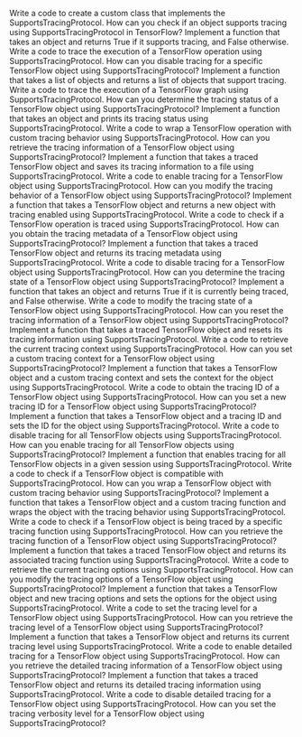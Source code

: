 Write a code to create a custom class that implements the SupportsTracingProtocol.
How can you check if an object supports tracing using SupportsTracingProtocol in TensorFlow?
Implement a function that takes an object and returns True if it supports tracing, and False otherwise.
Write a code to trace the execution of a TensorFlow operation using SupportsTracingProtocol.
How can you disable tracing for a specific TensorFlow object using SupportsTracingProtocol?
Implement a function that takes a list of objects and returns a list of objects that support tracing.
Write a code to trace the execution of a TensorFlow graph using SupportsTracingProtocol.
How can you determine the tracing status of a TensorFlow object using SupportsTracingProtocol?
Implement a function that takes an object and prints its tracing status using SupportsTracingProtocol.
Write a code to wrap a TensorFlow operation with custom tracing behavior using SupportsTracingProtocol.
How can you retrieve the tracing information of a TensorFlow object using SupportsTracingProtocol?
Implement a function that takes a traced TensorFlow object and saves its tracing information to a file using SupportsTracingProtocol.
Write a code to enable tracing for a TensorFlow object using SupportsTracingProtocol.
How can you modify the tracing behavior of a TensorFlow object using SupportsTracingProtocol?
Implement a function that takes a TensorFlow object and returns a new object with tracing enabled using SupportsTracingProtocol.
Write a code to check if a TensorFlow operation is traced using SupportsTracingProtocol.
How can you obtain the tracing metadata of a TensorFlow object using SupportsTracingProtocol?
Implement a function that takes a traced TensorFlow object and returns its tracing metadata using SupportsTracingProtocol.
Write a code to disable tracing for a TensorFlow object using SupportsTracingProtocol.
How can you determine the tracing state of a TensorFlow object using SupportsTracingProtocol?
Implement a function that takes an object and returns True if it is currently being traced, and False otherwise.
Write a code to modify the tracing state of a TensorFlow object using SupportsTracingProtocol.
How can you reset the tracing information of a TensorFlow object using SupportsTracingProtocol?
Implement a function that takes a traced TensorFlow object and resets its tracing information using SupportsTracingProtocol.
Write a code to retrieve the current tracing context using SupportsTracingProtocol.
How can you set a custom tracing context for a TensorFlow object using SupportsTracingProtocol?
Implement a function that takes a TensorFlow object and a custom tracing context and sets the context for the object using SupportsTracingProtocol.
Write a code to obtain the tracing ID of a TensorFlow object using SupportsTracingProtocol.
How can you set a new tracing ID for a TensorFlow object using SupportsTracingProtocol?
Implement a function that takes a TensorFlow object and a tracing ID and sets the ID for the object using SupportsTracingProtocol.
Write a code to disable tracing for all TensorFlow objects using SupportsTracingProtocol.
How can you enable tracing for all TensorFlow objects using SupportsTracingProtocol?
Implement a function that enables tracing for all TensorFlow objects in a given session using SupportsTracingProtocol.
Write a code to check if a TensorFlow object is compatible with SupportsTracingProtocol.
How can you wrap a TensorFlow object with custom tracing behavior using SupportsTracingProtocol?
Implement a function that takes a TensorFlow object and a custom tracing function and wraps the object with the tracing behavior using SupportsTracingProtocol.
Write a code to check if a TensorFlow object is being traced by a specific tracing function using SupportsTracingProtocol.
How can you retrieve the tracing function of a TensorFlow object using SupportsTracingProtocol?
Implement a function that takes a traced TensorFlow object and returns its associated tracing function using SupportsTracingProtocol.
Write a code to retrieve the current tracing options using SupportsTracingProtocol.
How can you modify the tracing options of a TensorFlow object using SupportsTracingProtocol?
Implement a function that takes a TensorFlow object and new tracing options and sets the options for the object using SupportsTracingProtocol.
Write a code to set the tracing level for a TensorFlow object using SupportsTracingProtocol.
How can you retrieve the tracing level of a TensorFlow object using SupportsTracingProtocol?
Implement a function that takes a TensorFlow object and returns its current tracing level using SupportsTracingProtocol.
Write a code to enable detailed tracing for a TensorFlow object using SupportsTracingProtocol.
How can you retrieve the detailed tracing information of a TensorFlow object using SupportsTracingProtocol?
Implement a function that takes a traced TensorFlow object and returns its detailed tracing information using SupportsTracingProtocol.
Write a code to disable detailed tracing for a TensorFlow object using SupportsTracingProtocol.
How can you set the tracing verbosity level for a TensorFlow object using SupportsTracingProtocol?
